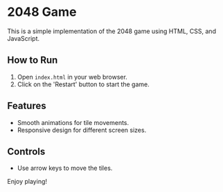 # 2048 Game

This is a simple implementation of the 2048 game using HTML, CSS, and JavaScript.

## How to Run
1. Open `index.html` in your web browser.
2. Click on the 'Restart' button to start the game.

## Features
- Smooth animations for tile movements.
- Responsive design for different screen sizes.

## Controls
- Use arrow keys to move the tiles.

Enjoy playing!
